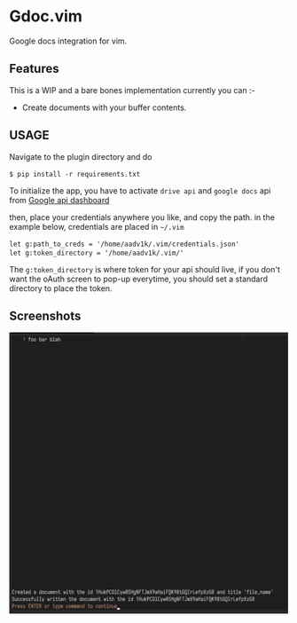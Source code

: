# Gdoc.vim
Google docs integration for vim.

## Features
This is a WIP and a bare bones implementation currently you can :- 
- Create documents with your buffer contents.

## USAGE
Navigate to the plugin directory and do
```shell
$ pip install -r requirements.txt
```

To initialize the app, you have to activate `drive api` and `google docs` api from
[Google api dashboard](https://console.cloud.google.com/apis/dashboard)

then, place your credentials anywhere you like, and copy the path. in the example below, credentials
are placed in `~/.vim`

```vim
let g:path_to_creds = '/home/aadv1k/.vim/credentials.json'
let g:token_directory = '/home/aadv1k/.vim/'
```

The `g:token_directory` is where token for your api should live, if you don't want the oAuth screen
to pop-up everytime, you should set a standard directory to place the token.

## Screenshots
![1.png](./screenshots/1.png)
